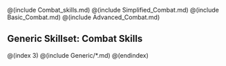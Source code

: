 @(include Combat_skills.md)
@(include Simplified_Combat.md)
@(include Basic_Combat.md)
@(include Advanced_Combat.md)

## Generic Skillset: Combat Skills

@(index 3)
@(include Generic/*.md)
@(endindex)
